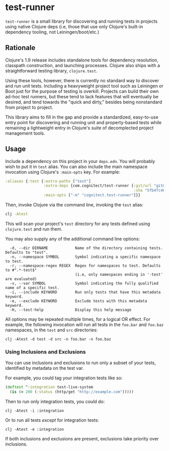 # test-runner

`test-runner` is a small library for discovering and running tests in
projects using native Clojure deps (i.e, those that use only Clojure's
built-in dependency tooling, not Leiningen/boot/etc.)

## Rationale

Clojure's 1.9 release includes standalone tools for dependency
resolution, classpath construction, and launching processes. Clojure
also ships with a straightforward testing library, `clojure.test`.

Using these tools, however, there is currently no standard way to
discover and run unit tests. Including a heavyweight project tool such
as Leiningen or Boot just for the purpose of testing is
overkill. Projects can build their own ad-hoc test runners, but these
tend to lack features that will eventually be desired, and tend
towards the "quick and dirty," besides being nonstandard from project
to project.

This library aims to fill in the gap and provide a standardized,
easy-to-use entry point for discovering and running unit and
property-based tests while remaining a lightweight entry in Clojure's
suite of decomplected project management tools.

## Usage

Include a dependency on this project in your `deps.edn`. You will
probably wish to put it in `test` alias. You can also include the main
namespace invocation using Clojure's `:main-opts` key. For example:


```clojure
:aliases {:test {:extra-paths ["test"]
                 :extra-deps {com.cognitect/test-runner {:git/url "git@github.com:cognitect-labs/test-runner"
                                                         :sha "5fb4fc46ad0bf2e0ce45eba5b9117a2e89166479"}}
                 :main-opts ["-m" "cognitect.test-runner"]}}
```

Then, invoke Clojure via the command line, invoking the `test` alias:

```bash
clj -Atest
```

This will scan your project's `test` directory for any tests defined
using `clojure.test` and run them.

You may also supply any of the additional command line options:

```
  -d, --dir DIRNAME            Name of the directory containing tests. Defaults to "test".
  -n, --namespace SYMBOL       Symbol indicating a specific namespace to test.
  -r, --namespace-regex REGEX  Regex for namespaces to test. Defaults to #".*-test$"
                               (i.e, only namespaces ending in '-test' are evaluated)
  -v, --var SYMBOL             Symbol indicating the fully qualified name of a specific test.
  -i, --include KEYWORD        Run only tests that have this metadata keyword.
  -e, --exclude KEYWORD        Exclude tests with this metadata keyword.
  -H, --test-help              Display this help message
```

All options may be repeated multiple times, for a logical OR
effect. For example, the following invocation will run all tests in
the `foo.bar` and `foo.baz` namespaces, in the `test` and `src`
directories:

```
clj -Atest -d test -d src -n foo.bar -n foo.baz
```

### Using Inclusions and Exclusions

You can use inclusions and exclusions to run only a subset of your tests, identified by metadata on the test var.

For example, you could tag your integration tests like so:

```clojure
(deftest ^:integration test-live-system
  (is (= 200 (:status (http/get "http://example.com")))))
```

Then to run only integration tests, you could do:

```
clj -Atest -i :integration
```

Or to run all tests *except* for integration tests:

```
clj -Atest -e :integration
```

If both inclusions and exclusions are present, exclusions take priority over inclusions.
